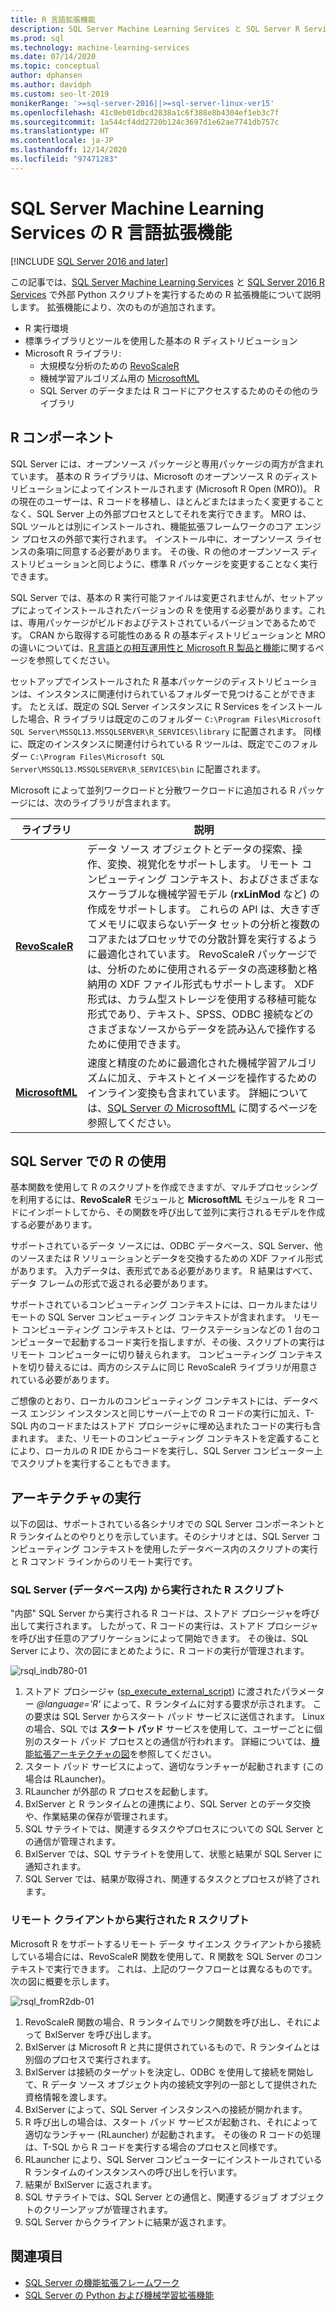 ```yaml
---
title: R 言語拡張機能
description: SQL Server Machine Learning Services と SQL Server R Services で外部 R スクリプトを実行するための R 拡張機能について説明します。
ms.prod: sql
ms.technology: machine-learning-services
ms.date: 07/14/2020
ms.topic: conceptual
author: dphansen
ms.author: davidph
ms.custom: seo-lt-2019
monikerRange: '>=sql-server-2016||>=sql-server-linux-ver15'
ms.openlocfilehash: 41c0eb01dbcd2838a1c6f388e8b4304ef1eb3c7f
ms.sourcegitcommit: 1a544cf4dd2720b124c3697d1e62ae7741db757c
ms.translationtype: HT
ms.contentlocale: ja-JP
ms.lasthandoff: 12/14/2020
ms.locfileid: "97471283"
---
```

# <a name="r-language-extension-in-sql-server-machine-learning-services"></a>SQL Server Machine Learning Services の R 言語拡張機能
[!INCLUDE [SQL Server 2016 and later](../../includes/applies-to-version/sqlserver2016.md)]

この記事では、[SQL Server Machine Learning Services](../sql-server-machine-learning-services.md) と [SQL Server 2016 R Services](../r/sql-server-r-services.md) で外部 Python スクリプトを実行するための R 拡張機能について説明します。 拡張機能により、次のものが追加されます。

- R 実行環境
- 標準ライブラリとツールを使用した基本の R ディストリビューション
- Microsoft R ライブラリ:
  - 大規模な分析のための [RevoScaleR](../r/ref-r-revoscaler.md)
  - 機械学習アルゴリズム用の [MicrosoftML](../r/ref-r-microsoftml.md)
  - SQL Server のデータまたは R コードにアクセスするためのその他のライブラリ

## <a name="r-components"></a>R コンポーネント

SQL Server には、オープンソース パッケージと専用パッケージの両方が含まれています。 基本の R ライブラリは、Microsoft のオープンソース R のディストリビューションによってインストールされます (Microsoft R Open (MRO))。 R の現在のユーザーは、R コードを移植し、ほとんどまたはまったく変更することなく、SQL Server 上の外部プロセスとしてそれを実行できます。 MRO は、SQL ツールとは別にインストールされ、機能拡張フレームワークのコア エンジン プロセスの外部で実行されます。 インストール中に、オープンソース ライセンスの条項に同意する必要があります。 その後、R の他のオープンソース ディストリビューションと同じように、標準 R パッケージを変更することなく実行できます。 

SQL Server では、基本の R 実行可能ファイルは変更されませんが、セットアップによってインストールされたバージョンの R を使用する必要があります。これは、専用パッケージがビルドおよびテストされているバージョンであるためです。 CRAN から取得する可能性のある R の基本ディストリビューションと MRO の違いについては、[R 言語との相互運用性と Microsoft R 製品と機能](/r-server/what-is-r-server-interoperability)に関するページを参照してください。

セットアップでインストールされた R 基本パッケージのディストリビューションは、インスタンスに関連付けられているフォルダーで見つけることができます。 たとえば、既定の SQL Server インスタンスに R Services をインストールした場合、R ライブラリは既定のこのフォルダー `C:\Program Files\Microsoft SQL Server\MSSQL13.MSSQLSERVER\R_SERVICES\library` に配置されます。 同様に、既定のインスタンスに関連付けられている R ツールは、既定でこのフォルダー `C:\Program Files\Microsoft SQL Server\MSSQL13.MSSQLSERVER\R_SERVICES\bin` に配置されます。

Microsoft によって並列ワークロードと分散ワークロードに追加される R パッケージには、次のライブラリが含まれます。

| ライブラリ | 説明 |
|---------|-------------|
| [**RevoScaleR**](/machine-learning-server/r-reference/revoscaler/revoscaler) | データ ソース オブジェクトとデータの探索、操作、変換、視覚化をサポートします。 リモート コンピューティング コンテキスト、およびさまざまなスケーラブルな機械学習モデル (**rxLinMod** など) の作成をサポートします。 これらの API は、大きすぎてメモリに収まらないデータ セットの分析と複数のコアまたはプロセッサでの分散計算を実行するように最適化されています。 RevoScaleR パッケージでは、分析のために使用されるデータの高速移動と格納用の XDF ファイル形式もサポートします。 XDF 形式は、カラム型ストレージを使用する移植可能な形式であり、テキスト、SPSS、ODBC 接続などのさまざまなソースからデータを読み込んで操作するために使用できます。 |
| [**MicrosoftML**](/r-server/r/concept-what-is-the-microsoftml-package) | 速度と精度のために最適化された機械学習アルゴリズムに加え、テキストとイメージを操作するためのインライン変換も含まれています。 詳細については、[SQL Server の MicrosoftML](../r/ref-r-microsoftml.md) に関するページを参照してください。 | 

## <a name="using-r-in-sql-server"></a>SQL Server での R の使用

基本関数を使用して R のスクリプトを作成できますが、マルチプロセッシングを利用するには、**RevoScaleR** モジュールと **MicrosoftML** モジュールを R コードにインポートしてから、その関数を呼び出して並列に実行されるモデルを作成する必要があります。 
 
サポートされているデータ ソースには、ODBC データベース、SQL Server、他のソースまたは R ソリューションとデータを交換するための XDF ファイル形式があります。 入力データは、表形式である必要があります。 R 結果はすべて、データ フレームの形式で返される必要があります。

サポートされているコンピューティング コンテキストには、ローカルまたはリモートの SQL Server コンピューティング コンテキストが含まれます。 リモート コンピューティング コンテキストとは、ワークステーションなどの 1 台のコンピューターで起動するコード実行を指しますが、その後、スクリプトの実行はリモート コンピューターに切り替えられます。 コンピューティング コンテキストを切り替えるには、両方のシステムに同じ RevoScaleR ライブラリが用意されている必要があります。

ご想像のとおり、ローカルのコンピューティング コンテキストには、データベース エンジン インスタンスと同じサーバー上での R コードの実行に加え、T-SQL 内のコードまたはストアド プロシージャに埋め込まれたコードの実行も含まれます。 また、リモートのコンピューティング コンテキストを定義することにより、ローカルの R IDE からコードを実行し、SQL Server コンピューター上でスクリプトを実行することもできます。

## <a name="execution-architecture"></a>アーキテクチャの実行

以下の図は、サポートされている各シナリオでの SQL Server コンポーネントと R ランタイムとのやりとりを示しています。そのシナリオとは、SQL Server コンピューティング コンテキストを使用したデータベース内のスクリプトの実行と R コマンド ラインからのリモート実行です。

### <a name="r-scripts-executed-from-sql-server-in-database"></a>SQL Server (データベース内) から実行された R スクリプト

"内部" SQL Server から実行される R コードは、ストアド プロシージャを呼び出して実行されます。 したがって、R コードの実行は、ストアド プロシージャを呼び出す任意のアプリケーションによって開始できます。  その後は、SQL Server により、次の図にまとめたように、R コードの実行が管理されます。

![rsql_indb780-01](../r/media/script_in-db-r.png)

1. ストアド プロシージャ ([sp_execute_external_script](../../relational-databases/system-stored-procedures/sp-execute-external-script-transact-sql.md)) に渡されたパラメーター _@language='R'_ によって、R ランタイムに対する要求が示されます。 この要求は SQL Server からスタート パッド サービスに送信されます。
Linux の場合、SQL では **スタート パッド** サービスを使用して、ユーザーごとに個別のスタート パッド プロセスとの通信が行われます。 詳細については、[機能拡張アーキテクチャの図](extensibility-framework.md#architecture-diagram)を参照してください。
2. スタート パッド サービスによって、適切なランチャーが起動されます (この場合は RLauncher)。
3. RLauncher が外部の R プロセスを起動します。
4. BxlServer と R ランタイムとの連携により、SQL Server とのデータ交換や、作業結果の保存が管理されます。
5. SQL サテライトでは、関連するタスクやプロセスについての SQL Server との通信が管理されます。
6. BxlServer では、SQL サテライトを使用して、状態と結果が SQL Server に通知されます。
7. SQL Server では、結果が取得され、関連するタスクとプロセスが終了されます。

### <a name="r-scripts-executed-from-a-remote-client"></a>リモート クライアントから実行された R スクリプト

Microsoft R をサポートするリモート データ サイエンス クライアントから接続している場合には、RevoScaleR 関数を使用して、R 関数を SQL Server のコンテキストで実行できます。 これは、上記のワークフローとは異なるものです。次の図に概要を示します。

![rsql_fromR2db-01](../r/media/remote-sqlcc-from-r2.png)

1. RevoScaleR 関数の場合、R ランタイムでリンク関数を呼び出し、それによって BxlServer を呼び出します。
2. BxlServer は Microsoft R と共に提供されているもので、R ランタイムとは別個のプロセスで実行されます。
3. BxlServer は接続のターゲットを決定し、ODBC を使用して接続を開始して、R データ ソース オブジェクト内の接続文字列の一部として提供された資格情報を渡します。
4. BxlServer によって、SQL Server インスタンスへの接続が開かれます。
5. R 呼び出しの場合は、スタート パッド サービスが起動され、それによって適切なランチャー (RLauncher) が起動されます。 その後の R コードの処理は、T-SQL から R コードを実行する場合のプロセスと同様です。
6. RLauncher により、SQL Server コンピューターにインストールされている R ランタイムのインスタンスへの呼び出しを行います。
7. 結果が BxlServer に返されます。
8. SQL サテライトでは、SQL Server との通信と、関連するジョブ オブジェクトのクリーンアップが管理されます。
9. SQL Server からクライアントに結果が返されます。

## <a name="see-also"></a>関連項目

+ [SQL Server の機能拡張フレームワーク](extensibility-framework.md)
+ [SQL Server の Python および機械学習拡張機能](extension-python.md)